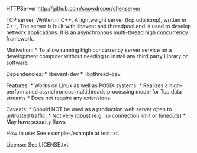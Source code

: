 HTTPServer
http://github.com/snowdroper/chenserver

TCP server, 
    Written in C++, 
    A lightweight server (tcp,udp,icmp), written in C++, The server is built with libevent and threadpool and is used to develop network applications. It is an asynchronous multi-thread high concurrency framework.

Motivation:
    * To allow running high concurrency server service on a development computer without needing to install any third party Library or software. 

Dependencies:
    * libevent-dev
    * libpthread-dev

Features:
    * Works on Linux as well as POSIX systems.
    * Realizes a high-performance asynchronous multithreads processing model for Tcp data streams
    * Does not require any extensions.
    
Caveats:
    * Should NOT be used as a production web server open to untrusted traffic.
    * Not very robust (e.g. no connection limit or timeouts)
    * May have security flaws
    
How to use:
    See examples/example at test.txt. 
    
License:
    See LICENSE.txt
